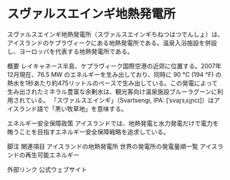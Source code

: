 # スヴァルスエインギ地熱発電所

スヴァルスエインギ地熱発電所（スヴァルスエインギちねつはつでんしょ）は、アイスランドのケプラヴィークにある地熱発電所である。温泉入浴施設を併設し、ヨーロッパを代表する地熱発電所である。

概要
レイキャネース半島、ケプラヴィーク国際空港の近郊に位置する。2007年12月現在、76.5 MW のエネルギーを生み出しており、同時に 90 °C (194 °F) の熱水を1秒あたり約475リットルのペースで生み出している。この発電によって生み出されたミネラル豊富な余剰水は、観光客向け温泉施設ブルーラグーンに利用されている。
「スヴァルスエインギ」（Svartsengi, IPA: [ˈsvar̥sˌɛi̯ɲcɪ]）はアイスランド語で「黒い牧草地」を意味する。

エネルギー安全保障政策
アイスランドでは、地熱発電と水力発電だけで電力を賄うことを目指すエネルギー安全保障戦略を追求している。

脚注
関連項目
アイスランドの地熱発電所
世界の発電所の発電量順一覧
アイスランドの再生可能エネルギー

外部リンク
公式ウェブサイト